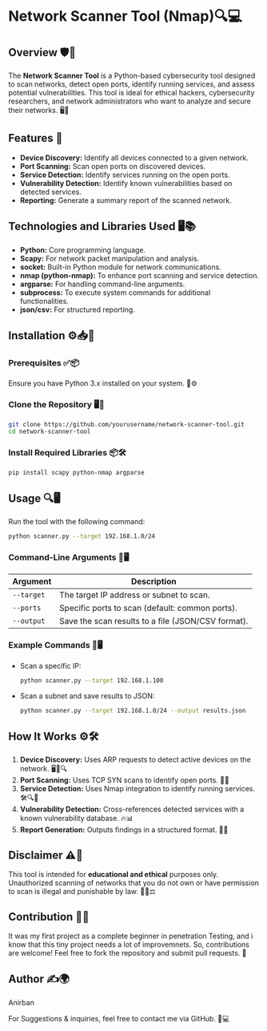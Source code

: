 # Network Scanner Tool (Nmap)🔍💻

## Overview 🛡️🔎

The **Network Scanner Tool** is a Python-based cybersecurity tool designed to scan networks, detect open ports, identify running services, and assess potential vulnerabilities. This tool is ideal for ethical hackers, cybersecurity researchers, and network administrators who want to analyze and secure their networks. 🖥️🔌

## Features 🎯

- **Device Discovery:** Identify all devices connected to a given network.
- **Port Scanning:** Scan open ports on discovered devices.
- **Service Detection:** Identify services running on the open ports.
- **Vulnerability Detection:** Identify known vulnerabilities based on detected services.
- **Reporting:** Generate a summary report of the scanned network.

## Technologies and Libraries Used 🖥️📚

- **Python:** Core programming language.
- **Scapy:** For network packet manipulation and analysis.
- **socket:** Built-in Python module for network communications.
- **nmap (python-nmap):** To enhance port scanning and service detection.
- **argparse:** For handling command-line arguments.
- **subprocess:** To execute system commands for additional functionalities.
- **json/csv:** For structured reporting.

## Installation ⚙️📥📌

### Prerequisites ✅📦

Ensure you have Python 3.x installed on your system. 📂⚙️

### Clone the Repository 🖥️🔗

```bash
git clone https://github.com/yourusername/network-scanner-tool.git
cd network-scanner-tool
```

### Install Required Libraries 📦🛠️

```bash
pip install scapy python-nmap argparse
```

## Usage 🔍🖥️

Run the tool with the following command:

```bash
python scanner.py --target 192.168.1.0/24
```

### Command-Line Arguments 📜🖥️

| Argument   | Description                                        |
| ---------- | -------------------------------------------------- |
| `--target` | The target IP address or subnet to scan.           |
| `--ports`  | Specific ports to scan (default: common ports).    |
| `--output` | Save the scan results to a file (JSON/CSV format). |

### Example Commands 📡🖥️

- Scan a specific IP:
  ```bash
  python scanner.py --target 192.168.1.100
  ```
- Scan a subnet and save results to JSON:
  ```bash
  python scanner.py --target 192.168.1.0/24 --output results.json
  ```

## How It Works ⚙️🛠️

1. **Device Discovery:** Uses ARP requests to detect active devices on the network. 🖥️📡🔍
2. **Port Scanning:** Uses TCP SYN scans to identify open ports. 🔌🔎
3. **Service Detection:** Uses Nmap integration to identify running services. 🛠️🔍📡
4. **Vulnerability Detection:** Cross-references detected services with a known vulnerability database. 🔥📊
5. **Report Generation:** Outputs findings in a structured format. 📜📂

## Disclaimer ⚠️📜

This tool is intended for **educational and ethical** purposes only. Unauthorized scanning of networks that you do not own or have permission to scan is illegal and punishable by law. 🚨❌⚖️

## Contribution 🔧🤝
It was my first project as a complete beginner in penetration Testing, and i know that this tiny project needs a lot of improvemnets.
So, contributions are welcome! Feel free to fork the repository and submit pull requests. 📝



## Author ✍️🌍

Anirban

For Suggestions & inquiries, feel free to contact me via GitHub. 📩💻

